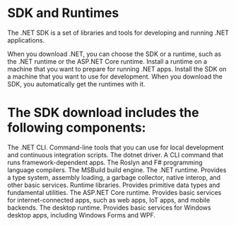 ﻿SDK and Runtimes
=================
The .NET SDK is a set of libraries and tools for developing and running .NET applications.

When you download .NET, you can choose the SDK or a runtime, such as the .NET runtime or the ASP.NET Core runtime. Install a runtime on a machine that you want to prepare for running .NET apps. Install the SDK on a machine that you want to use for development. When you download the SDK, you automatically get the runtimes with it.

The SDK download includes the following components:
===================================================

The .NET CLI. 
  Command-line tools that you can use for local development and continuous integration scripts.
The dotnet driver. 
  A CLI command that runs framework-dependent apps.
The Roslyn and F# programming language compilers.
The MSBuild build engine.
The .NET runtime. 
  Provides a type system, assembly loading, a garbage collector, native interop, and other basic services.
Runtime libraries. 
  Provides primitive data types and fundamental utilities.
The ASP.NET Core runtime. 
  Provides basic services for internet-connected apps, such as web apps, IoT apps, and mobile backends.
The desktop runtime. 
  Provides basic services for Windows desktop apps, including Windows Forms and WPF.
